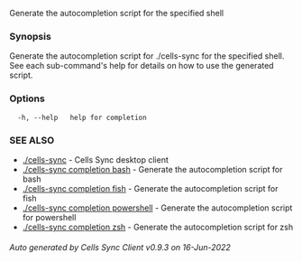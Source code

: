 Generate the autocompletion script for the specified shell

### Synopsis

Generate the autocompletion script for ./cells-sync for the specified shell.
See each sub-command's help for details on how to use the generated script.


### Options

```
  -h, --help   help for completion
```

### SEE ALSO

* [./cells-sync](./cells-sync)	 - Cells Sync desktop client
* [./cells-sync completion bash](./cells-sync-completion-bash)	 - Generate the autocompletion script for bash
* [./cells-sync completion fish](./cells-sync-completion-fish)	 - Generate the autocompletion script for fish
* [./cells-sync completion powershell](./cells-sync-completion-powershell)	 - Generate the autocompletion script for powershell
* [./cells-sync completion zsh](./cells-sync-completion-zsh)	 - Generate the autocompletion script for zsh

###### Auto generated by Cells Sync Client v0.9.3 on 16-Jun-2022
